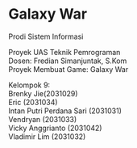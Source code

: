 # Galaxy War

Prodi Sistem Informasi

Proyek UAS Teknik Pemrograman\
Dosen: Fredian Simanjuntak, S.Kom\
Proyek Membuat Game: Galaxy War

Kelompok 9:\
Brenky Jie(2031029)\
Eric (2031034)\
Intan Putri Perdana Sari (2031031)\
Vendryan (2031033)\
Vicky Anggrianto (2031042)\
Vladimir Lim (2031032)
